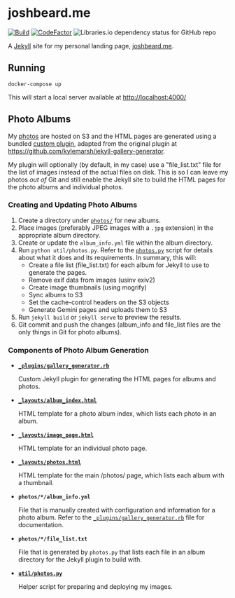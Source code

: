 # joshbeard.me

[![Build](https://github.com/joshbeard/joshbeard.me-website/actions/workflows/build-deploy.yml/badge.svg)](https://github.com/joshbeard/joshbeard.me-website/actions/workflows/build-deploy.yml)
[![CodeFactor](https://www.codefactor.io/repository/github/joshbeard/joshbeard.me-website/badge/master)](https://www.codefactor.io/repository/github/joshbeard/joshbeard.me-website/overview/master)
![Libraries.io dependency status for GitHub repo](https://img.shields.io/librariesio/github/joshbeard/joshbeard.me-website)

A [Jekyll](https://jekyllrb.com/) site for my personal landing page,
[joshbeard.me](https://joshbeard.me).

## Running

```shell
docker-compose up
```

This will start a local server available at <http://localhost:4000/>

## Photo Albums

My [photos](https://joshbeard.me/photos) are hosted on S3 and the HTML pages
are generated using a bundled [custom plugin](_plugins/gallery_generator.rb),
adapted from the original plugin at <https://github.com/kylemarsh/jekyll-gallery-generator>.

My plugin will optionally (by default, in my case) use a "file_list.txt" file
for the list of images instead of the actual files on disk. This is so I can
leave my photos _out of_ Git and still enable the Jekyll site to build the HTML
pages for the photo albums and individual photos.

### Creating and Updating Photo Albums

1. Create a directory under [`photos/`](photos/) for new albums.
2. Place images (preferably JPEG images with a `.jpg` extension) in the appropriate album directory.
3. Create or update the `album_info.yml` file within the album directory.
4. Run `python util/photos.py`. Refer to the
   [`photos.py`](util/photos.py) script for details about what it does and its
   requirements. In summary, this will:
     * Create a file list (file_list.txt) for each album for Jekyll to use to
       generate the pages.
     * Remove exif data from images (usinv exiv2)
     * Create image thumbnails (using mogrify)
     * Sync albums to S3
     * Set the cache-control headers on the S3 objects
     * Generate Gemini pages and uploads them to S3
5. Run `jekyll build` or `jekyll serve` to preview the results.
6. Git commit and push the changes (album_info and file_list files are the only
   things in Git for photo albums).

### Components of Photo Album Generation

* __[`_plugins/gallery_generator.rb`](_plugins/gallery_generator.rb)__

  Custom Jekyll plugin for generating the HTML pages for albums and photos.

* __[`_layouts/album_index.html`](_layouts/album_index.html)__

  HTML template for a photo album index, which lists each photo in an album.

* __[`_layouts/image_page.html`](_layouts/image_page.html)__

  HTML template for an individual photo page.

* __[`_layouts/photos.html`](_layouts/photos.html)__

  HTML template for the main /photos/ page, which lists each album with a
  thumbnail.

* __`photos/*/album_info.yml`__

  File that is manually created with configuration and information for a photo
  album. Refer to the
  [`_plugins/gallery_generator.rb`](_plugins/gallery_generator.rb) file for
  documentation.

* __`photos/*/file_list.txt`__

  File that is generated by `photos.py` that lists each file in an album
  directory for the Jekyll plugin to build with.

* __[`util/photos.py`](util/photos.py)__

  Helper script for preparing and deploying my images.
